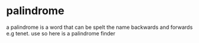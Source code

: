 # palindrome
a palindrome is a word that can be spelt the name backwards and forwards e.g tenet. use so here is a palindrome finder 
